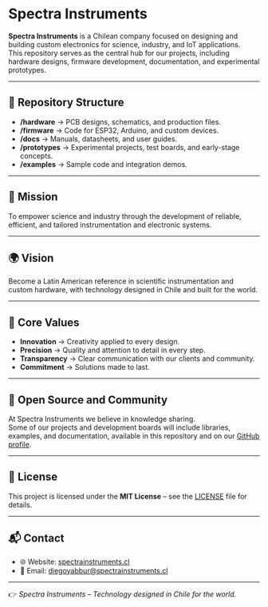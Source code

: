 # Spectra Instruments

**Spectra Instruments** is a Chilean company focused on designing and building custom electronics for science, industry, and IoT applications.  
This repository serves as the central hub for our projects, including hardware designs, firmware development, documentation, and experimental prototypes.  

---

## 📂 Repository Structure
- **/hardware** → PCB designs, schematics, and production files.  
- **/firmware** → Code for ESP32, Arduino, and custom devices.  
- **/docs** → Manuals, datasheets, and user guides.  
- **/prototypes** → Experimental projects, test boards, and early-stage concepts.  
- **/examples** → Sample code and integration demos.  

---

## 🎯 Mission
To empower science and industry through the development of reliable, efficient, and tailored instrumentation and electronic systems.  

---

## 🌍 Vision
Become a Latin American reference in scientific instrumentation and custom hardware, with technology designed in Chile and built for the world.  

---

## 🔑 Core Values
- **Innovation** → Creativity applied to every design.  
- **Precision** → Quality and attention to detail in every step.  
- **Transparency** → Clear communication with our clients and community.  
- **Commitment** → Solutions made to last.  

---

## 🤝 Open Source and Community
At Spectra Instruments we believe in knowledge sharing.  
Some of our projects and development boards will include libraries, examples, and documentation, available in this repository and on our [GitHub profile](https://github.com/spectrainstruments).  

---

## 📜 License
This project is licensed under the **MIT License** – see the [LICENSE](LICENSE) file for details.  

---

## 📬 Contact
- 🌐 Website: [spectrainstruments.cl](https://spectrainstruments.cl)  
- 📧 Email: diegoyabbur@spectrainstruments.cl  

---

👉 *Spectra Instruments – Technology designed in Chile for the world.*  
